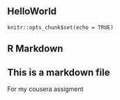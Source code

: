 
## HelloWorld




```{r setup, include=FALSE}
knitr::opts_chunk$set(echo = TRUE)
```

## R Markdown

## This is a markdown file
For my cousera assigment
